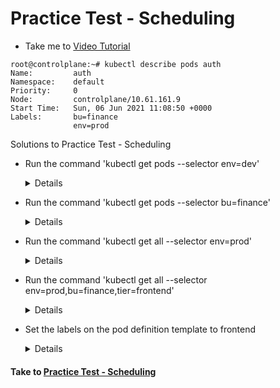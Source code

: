# Practice Test - Scheduling
  - Take me to [Video Tutorial](https://kodekloud.com/courses/539883/lectures/9816589)

```
root@controlplane:~# kubectl describe pods auth            
Name:         auth
Namespace:    default
Priority:     0
Node:         controlplane/10.61.161.9
Start Time:   Sun, 06 Jun 2021 11:08:50 +0000
Labels:       bu=finance
              env=prod
```
  
Solutions to Practice Test - Scheduling
- Run the command 'kubectl get pods --selector env=dev'
  
  <details>

  ```
  $ kubectl get pods --selector env=dev
  ```
  </details>

- Run the command 'kubectl get pods --selector bu=finance'

  <details>

  ```
  $ kubectl get pods --selector bu=finance
  ```
  </details>

- Run the command 'kubectl get all --selector env=prod'

  <details>

  ```
  $ kubectl get all --selector env=prod
  ```
  </details>

- Run the command 'kubectl get all --selector env=prod,bu=finance,tier=frontend'
  
  <details>

  ```
  $ kubectl get all --selector env=prod,bu=finance,tier=frontend
  ```
  </details>

- Set the labels on the pod definition template to frontend

  <details>

  ```
  $ vi replicaset-definition.yaml
  $ kubectl create -f replicaset-definition.yaml
  ```
  </details>

  
#### Take to [Practice Test - Scheduling](https://kodekloud.com/courses/certified-kubernetes-administrator-with-practice-tests/lectures/13290011)
